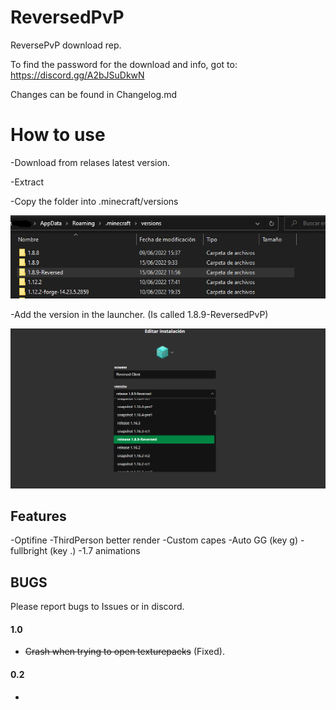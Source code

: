 # ReversedPvP

ReversePvP download rep.

To find the password for the download and info, got to: https://discord.gg/A2bJSuDkwN


Changes can be found in Changelog.md



# How to use

-Download from relases latest version.

-Extract

-Copy the folder into .minecraft/versions


![Copy folder](https://github.com/Reverse-23/ReversedPvP/blob/main/2.png)

-Add the version in the launcher. (Is called 1.8.9-ReversedPvP)

![Add to instaler](https://github.com/Reverse-23/ReversedPvP/blob/main/1.png)
## Features
-Optifine
-ThirdPerson better render
-Custom capes
-Auto GG (key g)
-fullbright (key .)
-1.7 animations



## BUGS

Please report bugs to Issues or in discord.

#### 1.0

- ~~Crash when trying to open texturepacks~~ (Fixed).

#### 0.2
- 

